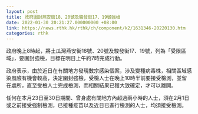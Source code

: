 ```yaml
---
layout: post
title: 政府圍封燕安街18、20號及駿發街17、19號強檢
date: 2022-01-30 20:21:27.000000000 +08:00
link: https://news.rthk.hk/rthk/ch/component/k2/1631346-20220130.htm
categories: rthk
---
```


政府晚上8時起，將土瓜灣燕安街18號、20號及駿發街17、19號，列為「受限區域」，要圍封強檢，目標在明日上午約7時完成行動。

政府表示，由於近日在有關地方發現數宗感染個案，涉及變種病毒株，相關區域感染風險有機會較高，決定圍封強檢，受檢人士在晚上10時半前要接受檢測，並留在處所，直至受檢人士完成檢測，而相關結果已獲大致確定，才可以離開。

任何在本月23日至30日期間、曾身處有關地方內超過兩小時的人士，須在2月1日或之前接受強制檢測，已接種疫苗以及近日已進行檢測的人士，均須接受檢測。
